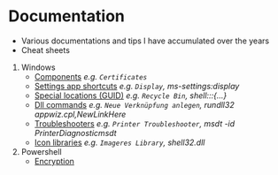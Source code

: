 # Documentation
- Various documentations and tips I have accumulated over the years
- Cheat sheets

1. Windows
    - [Components](windows/components.md) _e.g. `Certificates`_
    - [Settings app shortcuts](windows/ms-settings.md) _e.g. `Display`, ms-settings:display_
    - [Special locations (GUID)](windows/guids.md) _e.g. `Recycle Bin`, shell:::{...}_
    - [Dll commands](windows/dll.md) _e.g. `Neue Verknüpfung anlegen`, rundll32 appwiz.cpl,NewLinkHere_
    - [Troubleshooters](windows/troubleshooters.md) _e.g. `Printer Troubleshooter`, msdt -id PrinterDiagnosticmsdt_
    - [Icon libraries](windows/icons.md) _e.g. `Imageres Library`, shell32.dll_
1. Powershell
    - [Encryption](powershell/encryption.md)